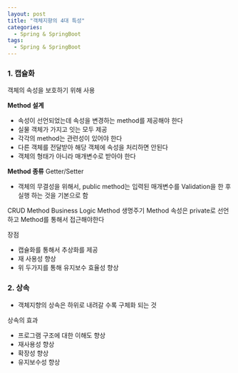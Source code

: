 ```yaml
---
layout: post
title: "객체지향의 4대 특성"
categories:
  - Spring & SpringBoot
tags:
  - Spring & SpringBoot
---
```


### 1. 캡슐화
객체의 속성을 보호하기 위해 사용

**Method 설계**
- 속성이 선언되었는데 속성을 변경하는 method를 제공해야 한다
- 실물 객체가 가지고 잇는 모두 제공
- 각각의 method는 관련성이 있어야 한다
- 다른 객체를 전달받아 해당 객체에 속성을 처리하면 안된다
- 객체의 형태가 아니라 매개변수로 받아야 한다

**Method 종류**
Getter/Setter
- 객체의 무결성을 위해서, public method는 입력된 매개변수를 Validation을 한 후 실행 하는 것을 기본으로 함

CRUD Method
Business Logic Method
생명주기 Method
속성은 private로 선언하고 Method를 통해서 접근해야한다

장점
- 캡슐화를 통해서 추상화를 제공
- 재 사용성 향상
- 위 두가지를 통해 유지보수 효율성 향상


### 2. 상속

- 객체지향의 상속은 하위로 내려갈 수록 구체화 되는 것

상속의 효과
- 프로그램 구조에 대한 이해도 향상
- 재사용성 향상
- 확장성 향상
- 유지보수성 향상
